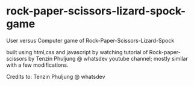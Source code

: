 # rock-paper-scissors-lizard-spock-game
User versus Computer game of Rock-Paper-Scissors-Lizard-Spock

built using html,css and javascript by watching tutorial of Rock-paper-scissors by Tenzin Phuljung @ whatsdev youtube channel;
mostly similar with a few modifications.

Credits to: Tenzin Phuljung @ whatsdev
